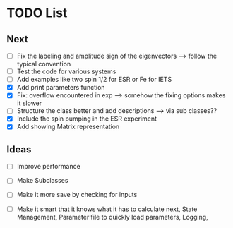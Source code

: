 # TODO List

## Next
- [ ] Fix the labeling and amplitude sign of the eigenvectors --> follow the typical convention 
- [ ] Test the code for various systems
- [ ] Add examples like two spin 1/2 for ESR or Fe for IETS 
- [x] Add print parameters function 
- [x] Fix: overflow encountered in exp --> somehow the fixing options makes it slower
- [ ] Structure the class better and add descriptions --> via sub classes??
- [x] Include the spin pumping in the ESR experiment
- [x] Add showing Matrix representation 

## Ideas
- [ ] Improve performance
- [ ] Make Subclasses
- [ ] Make it more save by checking for inputs
- [ ] Make it smart that it knows what it has to calculate next, State Management, Parameter file to quickly load parameters, Logging,

